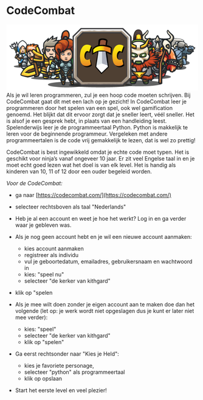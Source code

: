 CodeCombat
==========
![CodeCombat](/static/img/CodeCombatGroot.png)
Als je wil leren programmeren, zul je een hoop code moeten schrijven. Bij CodeCombat gaat dit met een lach op je gezicht! In CodeCombat leer je programmeren door het spelen van een spel, ook wel gamification genoemd. Het blijkt dat dit ervoor zorgt dat je sneller leert, véél sneller. Het is alsof je een gesprek hebt, in plaats van een handleiding leest. Spelenderwijs leer je de programmeertaal Python. Python is makkelijk te leren voor de beginnende programmeur. Vergeleken met andere programmeertalen is de code vrij gemakkelijk te lezen, dat is wel zo prettig!

CodeCombat is best ingewikkeld omdat je echte code moet typen. Het is geschikt voor ninja’s vanaf ongeveer 10 jaar. Er zit veel Engelse taal in en je moet echt goed lezen wat het doel is van elk level. Het is handig als kinderen van 10, 11 of 12 door een ouder begeleid worden.

*Voor de CodeCombat:*

- ga naar [https://codecombat.com/](https://codecombat.com/)
- selecteer rechtsboven als taal "Nederlands"
- Heb je al een account en weet je hoe het werkt? Log in en ga verder waar je gebleven was.
- Als je nog geen account hebt en je wil een nieuwe account aanmaken:
    - kies account aanmaken
    - registreer als individu
    - vul je geboortedatum, emailadres, gebruikersnaam en wachtwoord in
    - kies: "speel nu"
    - selecteer "de kerker van kithgard"
- klik op "spelen

- Als je mee wilt doen zonder je eigen account aan te maken doe dan het volgende (let op: je werk wordt niet opgeslagen dus je kunt er later niet mee verder):
    - kies: "speel"
    - selecteer "de kerker van kithgard"
    - klik op "spelen"

- Ga eerst rechtsonder naar "Kies je Held":
    - kies je favoriete personage,
    - selecteer "python" als programmeertaal
    - klik op opslaan

- Start het eerste level en veel plezier!